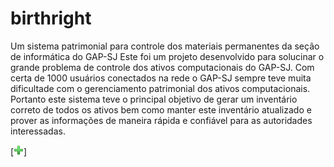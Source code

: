 # birthright
Um sistema patrimonial para controle dos materiais permanentes da seção de informática do GAP-SJ
Este foi um projeto desenvolvido para solucinar o grande problema de controle dos ativos computacionais do GAP-SJ. Com certa de 1000 usuários conectados na rede o GAP-SJ sempre teve muita dificultade com o gerenciamento patrimonial dos ativos computacionais.
Portanto este sistema teve o principal objetivo de gerar um inventário correto de todos os ativos bem como manter este inventário atualizado e prover as informações de maneira rápida e confiável para as autoridades interessadas.


[![Teste de Windows Scree](https://github.com/diogoroman/birthright/blob/master/webroot/img/action-add.png)]
